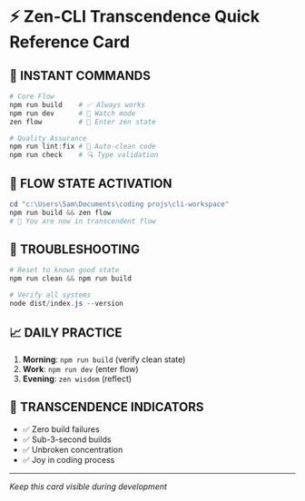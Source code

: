 # ⚡ Zen-CLI Transcendence Quick Reference Card

## **🎯 INSTANT COMMANDS** 
```powershell
# Core Flow
npm run build    # ✅ Always works
npm run dev      # 🔄 Watch mode  
zen flow         # 🧘 Enter zen state

# Quality Assurance
npm run lint:fix # 🧹 Auto-clean code
npm run check    # 🔍 Type validation
```

## **🚀 FLOW STATE ACTIVATION**
```powershell
cd "c:\Users\Sam\Documents\coding projs\cli-workspace"
npm run build && zen flow
# 🌊 You are now in transcendent flow
```

## **🔧 TROUBLESHOOTING** 
```powershell
# Reset to known good state
npm run clean && npm run build

# Verify all systems
node dist/index.js --version
```

## **📈 DAILY PRACTICE**
1. **Morning**: `npm run build` (verify clean state)
2. **Work**: `npm run dev` (enter flow)  
3. **Evening**: `zen wisdom` (reflect)

## **🌟 TRANSCENDENCE INDICATORS**
- ✅ Zero build failures
- ✅ Sub-3-second builds
- ✅ Unbroken concentration  
- ✅ Joy in coding process

---
*Keep this card visible during development*
